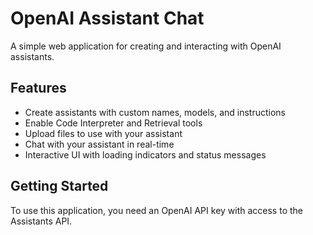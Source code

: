 # OpenAI Assistant Chat

A simple web application for creating and interacting with OpenAI assistants.

## Features

- Create assistants with custom names, models, and instructions
- Enable Code Interpreter and Retrieval tools
- Upload files to use with your assistant
- Chat with your assistant in real-time
- Interactive UI with loading indicators and status messages

## Getting Started

To use this application, you need an OpenAI API key with access to the Assistants API.
